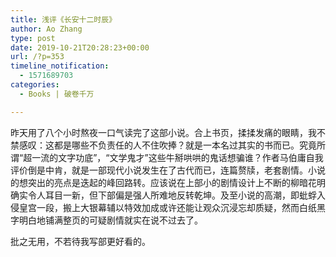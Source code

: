 ```yaml
---
title: 浅评《长安十二时辰》
author: Ao Zhang
type: post
date: 2019-10-21T20:28:23+00:00
url: /?p=353
timeline_notification:
  - 1571689703
categories:
  - Books | 破卷千万

---
```

昨天用了八个小时熬夜一口气读完了这部小说。合上书页，揉揉发痛的眼睛，我不禁感叹：这都是哪些不负责任的人不住吹捧？就是一本名过其实的书而已。究竟所谓“超一流的文字功底”，“文学鬼才”这些牛掰哄哄的鬼话想骗谁？作者马伯庸自我评价倒是中肯，就是一部现代小说发生在了古代而已，连篇赘牍，老套剧情。小说的想突出的亮点是迭起的峰回路转。应该说在上部小的剧情设计上不断的柳暗花明确实令人耳目一新，但下部偏是强人所难地反转乾坤。及至小说的高潮，即蚍蜉入侵皇宫一段，搬上大银幕辅以特效加成或许还能让观众沉浸忘却质疑，然而白纸黑字明白地铺满整页的可疑剧情就实在说不过去了。

批之无用，不若待我写部更好看的。